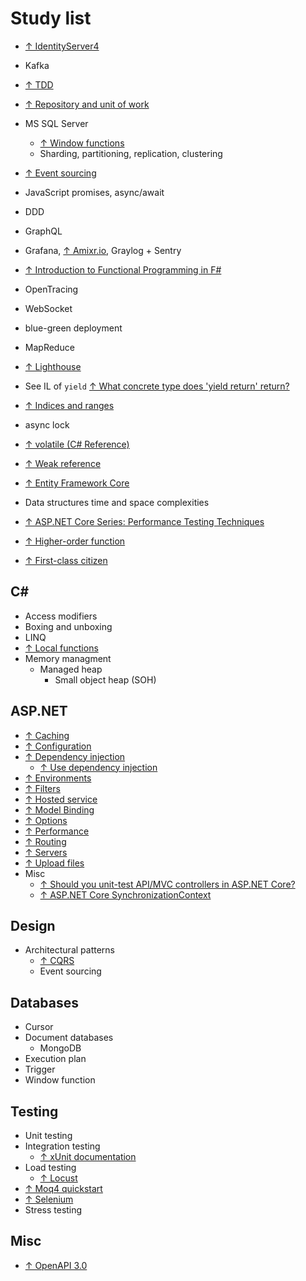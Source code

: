 # Study list

* [↑ IdentityServer4](https://identityserver.io)

* Kafka

* [↑ TDD](https://www.youtube.com/watch?v=a7BvGBT0gFw)

* [↑ Repository and unit of work](https://www.c-sharpcorner.com/article/repository-and-unitofwork-pattern-part-2/)

* MS SQL Server
  * [↑ Window functions](https://docs.microsoft.com/en-us/sql/t-sql/queries/select-over-clause-transact-sql?view=sql-server-ver15)
  * Sharding, partitioning, replication, clustering

* [↑ Event sourcing](https://microservices.io/patterns/data/event-sourcing.html)

* JavaScript promises, async/await

* DDD

* GraphQL

* Grafana, [↑ Amixr.io](https://amixr.io), Graylog + Sentry

* [↑ Introduction to Functional Programming in F#](https://docs.microsoft.com/en-us/dotnet/fsharp/introduction-to-functional-programming/)

* OpenTracing

* WebSocket

* blue-green deployment

* MapReduce

* [↑ Lighthouse](https://developers.google.com/web/tools/lighthouse)

* See IL of `yield` [↑ What concrete type does 'yield return' return?](https://stackoverflow.com/questions/3454395/what-concrete-type-does-yield-return-return)

* [↑ Indices and ranges](https://docs.microsoft.com/en-us/dotnet/csharp/whats-new/csharp-8#indices-and-ranges)

* async lock

* [↑ volatile (C# Reference)](https://docs.microsoft.com/en-us/dotnet/csharp/language-reference/keywords/volatile)

* [↑ Weak reference](https://docs.microsoft.com/en-us/dotnet/api/system.weakreference?view=netcore-3.1)

* [↑ Entity Framework Core](https://docs.microsoft.com/en-us/ef/core/)

* Data structures time and space complexities

* [↑ ASP.NET Core Series: Performance Testing Techniques](https://www.youtube.com/watch?v=jn54CjePzs0)
* [↑ Higher-order function](https://en.wikipedia.org/wiki/Higher-order_function)
* [↑ First-class citizen](https://en.wikipedia.org/wiki/First-class_citizen)

## C#

* Access modifiers
* Boxing and unboxing
* LINQ
* [↑ Local functions](https://docs.microsoft.com/en-us/dotnet/csharp/programming-guide/classes-and-structs/local-functions)
* Memory managment
  * Managed heap
    * Small object heap (SOH)

## ASP.NET

* [↑ Caching](https://docs.microsoft.com/en-us/aspnet/core/performance/performance-best-practices)
* [↑ Configuration](https://docs.microsoft.com/en-us/aspnet/core/fundamentals/configuration)
* [↑ Dependency injection](https://docs.microsoft.com/en-us/aspnet/core/fundamentals/dependency-injection)
  * [↑ Use dependency injection](https://docs.microsoft.com/en-us/dotnet/core/extensions/dependency-injection-usage)
* [↑ Environments](https://docs.microsoft.com/en-us/aspnet/core/fundamentals/environments)
* [↑ Filters](https://docs.microsoft.com/en-us/aspnet/core/mvc/controllers/filters)
* [↑ Hosted service](https://docs.microsoft.com/en-us/aspnet/core/fundamentals/host/hosted-services)
* [↑ Model Binding](https://docs.microsoft.com/en-us/aspnet/core/mvc/models/model-binding)
* [↑ Options](https://docs.microsoft.com/en-us/aspnet/core/fundamentals/configuration/options)
* [↑ Performance](https://docs.microsoft.com/en-us/aspnet/core/performance/performance-best-practices)
* [↑ Routing](https://docs.microsoft.com/en-us/aspnet/core/fundamentals/routing)
* [↑ Servers](https://docs.microsoft.com/en-us/aspnet/core/fundamentals/servers)
* [↑ Upload files](https://docs.microsoft.com/en-us/aspnet/core/mvc/models/file-uploads)
* Misc
  * [↑ Should you unit-test API/MVC controllers in ASP.NET Core?](https://andrewlock.net/should-you-unit-test-controllers-in-aspnetcore/)
  * [↑ ASP.NET Core SynchronizationContext](https://blog.stephencleary.com/2017/03/aspnetcore-synchronization-context.html)

## Design

* Architectural patterns
  * [↑ CQRS](https://www.youtube.com/watch?v=xKKVW94F2bc)
  * Event sourcing

## Databases

* Cursor
* Document databases
  * MongoDB
* Execution plan
* Trigger
* Window function

## Testing

* Unit testing
* Integration testing
  * [↑ xUnit documentation](https://xunit.net/#documentation)
* Load testing
  * [↑ Locust](https://locust.iohttps://locust.io)
* [↑ Moq4 quickstart](https://github.com/Moq/moq4/wiki/Quickstart)
* [↑ Selenium](https://www.selenium.dev)
* Stress testing

## Misc

* [↑ OpenAPI 3.0](https://swagger.io/blog/news/whats-new-in-openapi-3-0)

